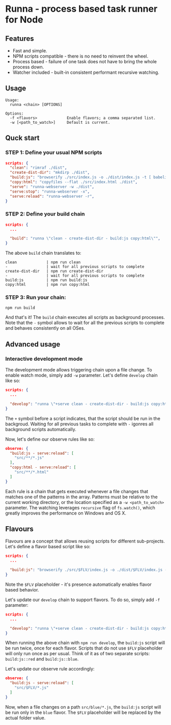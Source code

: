 # Runna - process based task runner for Node

## Features

* Fast and simple.
* NPM scripts compatible - there is no need to reinvent the wheel.
* Process based - failure of one task does not have to bring the whole process down.
* Watcher included - built-in consistent performant recursive watching.

## Usage

```
Usage:
  runna <chain> [OPTIONS]

Options:
  -f <flavors>             Enable flavors; a comma separated list.
  -w [<path_to_watch>]     Default is current.
```

## Quck start

### STEP 1: Define your usual NPM scripts

```json
scripts: {
  "clean": "rimraf ./dist",
  "create-dist-dir": "mkdirp ./dist",
  "build:js": "browserify ./src/index.js -o ./dist/index.js -t [ babelify --presets [ babel-preset-env ] ]",
  "copy:html": "copyfiles --flat ./src/index.html ./dist",
  "serve": "runna-webserver -w ./dist",
  "serve:stop": "runna-webserver -x",
  "serve:reload": "runna-webserver -r",
}
```

### STEP 2: Define your build chain

```json
scripts: {
  ...

  "build": "runna \"clean - create-dist-dir - build:js copy:html\"",
}
```

The above `build` chain translates to:
```
clean             | npm run clean
-                 | wait for all previous scripts to complete
create-dist-dir   | npm run create-dist-dir
-                 | wait for all previous scripts to complete
build:js          | npm run build:js
copy:html         | npm run copy:html
```

### STEP 3: Run your chain:

```
npm run build
```

And that's it! The `build` chain executes all scripts as background processes. Note that the `-` symbol allows to wait for all the previous scripts to complete and behaves consistently on all OSes.

## Advanced usage

### Interactive development mode

The development mode allows triggering chain upon a file change. To enable watch mode, simply add `-w` parameter. Let's define `develop` chain like so:

```json
scripts: {
  ...

  "develop": "runna \"+serve clean - create-dist-dir - build:js copy:html - serve:reload\"" -w,
}
```

The `+` symbol before a script indicates, that the script should be run in the backgroud. Waiting for all previous tasks to complete with `-` igonres all background scripts automatically.

Now, let's define our observe rules like so:

```json
observe: {
  "build:js - serve:reload": [
    "src/**/*.js"
  ],
  "copy:html - serve:reload": [
    "src/**/*.html"
  ]
}
```

Each rule is a chain that gets executed whenever a file changes that matches one of the patterns in the array. Patterns must be relative to the current working directory, or the location specified as a `-w <path_to_watch>` parameter. The watching leverages `recursive` flag of `fs.watch()`, which greatly improves the performance on Windows and OS X.

## Flavours

Flavours are a concept that allows reusing scripts for different sub-projects. Let's define a flavor based script like so:

```json
scripts: {
  ...

  "build:js": "browserify ./src/$FLV/index.js -o ./dist/$FLV/index.js -t [ babelify --presets [ babel-preset-env ] ]",
}
```
Note the `$FLV` placeholder - it's presence automatically enables flavor based behavior.

Let's update our `develop` chain to support flavors. To do so, simply add `-f` parameter:
```json
scripts: {
  ...

  "develop": "runna \"+serve clean - create-dist-dir - build:js copy:html - serve:reload\"" -w -f red,blue,
}
```

When running the above chain with `npm run develop`, the `build:js` script will be run twice, once for each flavor. Scripts that do not use `$FLV` placeholder will only run once as per usual. Think of it as of two separate scripts: `build:js::red` and `build:js::blue`.

Let's update our observe rule accordingly:

```json
observe: {
  "build:js - serve:reload": [
    "src/$FLV/*.js"
  ]
}

```

Now, when a file changes on a path `src/blue/*.js`, the `build:js` script will be run only in the `blue` flavor. The `$FLV` placeholder will be replaced by the actual folder value.
